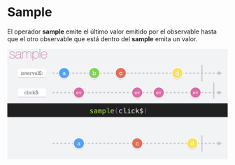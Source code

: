 # Sample

El operador __sample__ emite el último valor emitido por el observable hasta que el otro observable que está dentro del __sample__ emita un valor.

![sample](./../imgs/sample.png "sample")